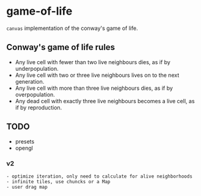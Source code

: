 # game-of-life

`canvas` implementation of the conway's game of life.

## Conway's game of life rules

- Any live cell with fewer than two live neighbours dies, as if by
  underpopulation.
- Any live cell with two or three live neighbours lives on to the next
  generation.
- Any live cell with more than three live neighbours dies, as if by
  overpopulation.
- Any dead cell with exactly three live neighbours becomes a live
  cell, as if by reproduction.

## TODO

- presets
- opengl

### v2

    - optimize iteration, only need to calculate for alive neighborhoods
    - infinite tiles, use chuncks or a Map
    - user drag map
